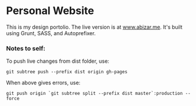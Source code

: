 
# Personal Website
This is my design portolio. The live version is at www.abizar.me. It's built using Grunt, SASS, and Autoprefixer.

### Notes to self: 
To push live changes from dist folder, use: 
```
git subtree push --prefix dist origin gh-pages
``` 

When above gives errors, use:
``` 
git push origin `git subtree split --prefix dist master`:production --force
``` 
